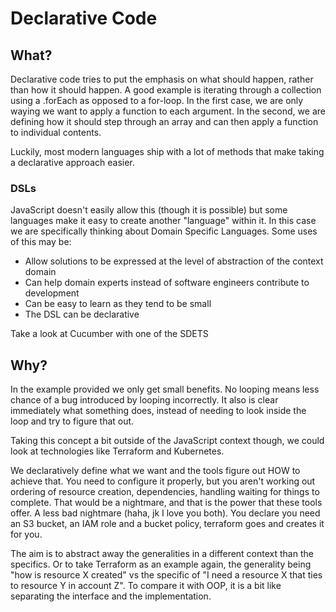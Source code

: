 # Declarative Code

## What?
Declarative code tries to put the emphasis on what should happen, rather than how it should happen. A good example is iterating through a collection using a .forEach as opposed to a for-loop. In the first case, we are only waying we want to apply a function to each argument. In the second, we are defining how it should step through an array and can then apply a function to individual contents.

Luckily, most modern languages ship with a lot of methods that make taking a declarative approach easier. 

### DSLs
JavaScript doesn't easily allow this (though it is possible) but some languages make it easy to create another "language" within it. In this case we are specifically thinking about Domain Specific Languages. Some uses of this may be:
- Allow solutions to be expressed at the level of abstraction of the context domain
- Can help domain experts instead of software engineers contribute to development
- Can be easy to learn as they tend to be small
- The DSL can be declarative

Take a look at Cucumber with one of the SDETS


## Why?
In the example provided we only get small benefits. No looping means less chance of a bug introduced by looping incorrectly. It also is clear immediately what something does, instead of needing to look inside the loop and try to figure that out.

Taking this concept a bit outside of the JavaScript context though, we could look at technologies like Terraform and Kubernetes.

We declaratively define what we want and the tools figure out HOW to achieve that. You need to configure it properly, but you aren't working out ordering of resource creation, dependencies, handling waiting for things to complete. That would be a nightmare, and that is the power that these tools offer. A less bad nightmare (haha, jk I love you both). You declare you need an S3 bucket, an IAM role and a bucket policy, terraform goes and creates it for you. 

The aim is to abstract away the generalities in a different context than the specifics. Or to take Terraform as an example again, the generality being "how is resource X created" vs the specific of "I need a resource X that ties to resource Y in account Z". To compare it with OOP, it is a bit like separating the interface and the implementation. 

